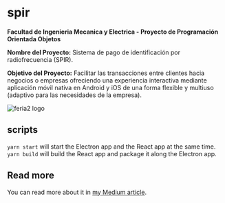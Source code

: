 # spir
**Facultad de Ingenieria Mecanica y Electrica - Proyecto de Programación Orientada Objetos**

**Nombre del Proyecto:** Sistema de pago de identificación por radiofrecuencia (SPIR).

**Objetivo del Proyecto:** Facilitar las transacciones entre clientes hacia negocios o empresas ofreciendo una experiencia interactiva mediante aplicación móvil nativa en Android y iOS de una forma flexible y multiuso (adaptivo para las necesidades de la empresa).

![feria2 logo](https://png.pngtree.com/svg/20160920/b4e76c489c.svg)

## scripts
```yarn start``` will start the Electron app and the React app at the same time.  
```yarn build``` will build the React app and package it along the Electron app.

## Read more
You can read more about it in [my Medium article](https://medium.com/@kitze/%EF%B8%8F-from-react-to-an-electron-app-ready-for-production-a0468ecb1da3).
